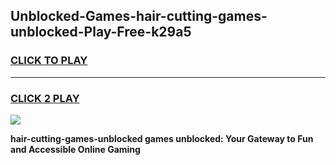 
## Unblocked-Games-hair-cutting-games-unblocked-Play-Free-k29a5
<h3>
<a href="https://premium76.site?title=hair-cutting-games-unblocked&ref=18A1">CLICK TO PLAY</a></h3>
<hr>

<h3>
<a href="https://premium76.site?title=hair-cutting-games-unblocked&ref=18A1">CLICK 2 PLAY</a>
  
</h3>

<a href="https://premium76.site?title=hair-cutting-games-unblocked&ref=18A1"><img src="https://clearcache.store/games.png"></a>


**hair-cutting-games-unblocked games unblocked: Your Gateway to Fun and Accessible Online Gaming**
